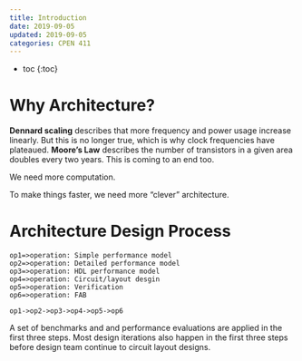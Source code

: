 ```yaml
---
title: Introduction
date: 2019-09-05
updated: 2019-09-05
categories: CPEN 411
---
```



- toc
{:toc}

# Why Architecture?

**Dennard scaling** describes that more frequency and power usage increase linearly. But this is no longer true, which is why clock frequencies have plateaued. **Moore’s Law** describes the number of transistors in a given area doubles every two years. This is coming to an end too.

We need more computation.

To make things faster, we need more “clever” architecture.

# Architecture Design Process

```flow
op1=>operation: Simple performance model
op2=>operation: Detailed performance model
op3=>operation: HDL performance model
op4=>operation: Circuit/layout desgin
op5=>operation: Verification
op6=>operation: FAB

op1->op2->op3->op4->op5->op6
```

A set of benchmarks and and performance evaluations are applied in the first three steps. Most design iterations also happen in the first three steps before design team continue to circuit layout designs.